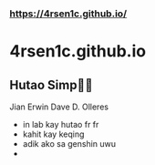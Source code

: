### https://4rsen1c.github.io/
# 4rsen1c.github.io
## Hutao Simp🥰🥰
Jian Erwin Dave D. Olleres
- in lab kay hutao fr fr
- kahit kay keqing 
- adik ako sa genshin uwu
- 

